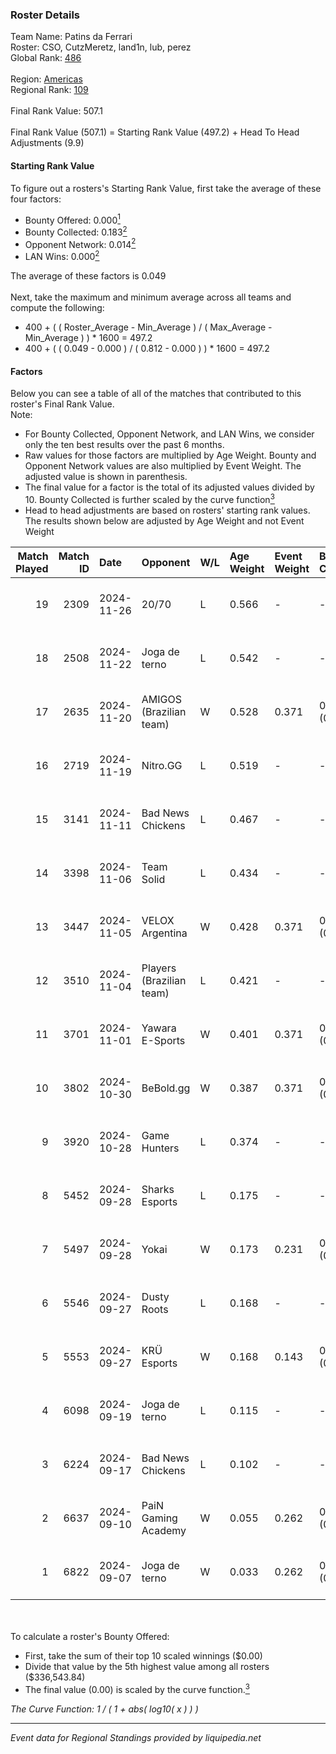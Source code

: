 ### Roster Details<br />
Team Name: Patins da Ferrari<br />
Roster: CSO, CutzMeretz, land1n, lub, perez<br />
Global Rank: [486](../../standings_global_2025_03_01.md)<br />
<br />
Region: [Americas]( ../../standings_americas_2025_03_01.md)<br />
Regional Rank: [109]( ../../standings_americas_2025_03_01.md)<br />
<br />
Final Rank Value:  507.1<br />
<br />
Final Rank Value (507.1) = Starting Rank Value (497.2) + Head To Head Adjustments (9.9)<br />

#### Starting Rank Value<br />
To figure out a rosters's Starting Rank Value, first take the average of these four factors:<br />
- Bounty Offered: 0.000[<sup>1</sup>](#table2)
- Bounty Collected: 0.183[<sup>2</sup>](#table1)
- Opponent Network: 0.014[<sup>2</sup>](#table1)
- LAN Wins: 0.000[<sup>2</sup>](#table1)

The average of these factors is 0.049<br />
<br />
Next, take the maximum and minimum average across all teams and compute the following:<br />
- 400 + ( ( Roster_Average - Min_Average ) / ( Max_Average - Min_Average ) ) * 1600 = 497.2
- 400 + ( ( 0.049 - 0.000 ) / ( 0.812 - 0.000 ) ) * 1600 = 497.2


#### Factors<br />
Below you can see a table of all of the matches that contributed to this roster's Final Rank Value.<br />
Note:<br />

- For Bounty Collected, Opponent Network, and LAN Wins, we consider only the ten best results over the past 6 months.
- Raw values for those factors are multiplied by Age Weight. Bounty and Opponent Network values are also multiplied by Event Weight. The adjusted value is shown in parenthesis.
- The final value for a factor is the total of its adjusted values divided by 10. Bounty Collected is further scaled by the curve function[<sup>3</sup>](#curveFunction)
- Head to head adjustments are based on rosters' starting rank values. The results shown below are adjusted by Age Weight and not Event Weight
<span id="table1"></span><br />


| Match Played | Match ID | Date       | Opponent                 | W/L | Age Weight | Event Weight | Bounty Collected | Opponent Network | LAN Wins  | H2H Adj. | Roster                               |
| -: | -: | :- | :- | :- | :- | :- | :- | :- | :- | -: | :- |
|           19 |     2309 | 2024-11-26 | 20/70                    | L   | 0.566      | -            | -                | -                | -         |    -5.57 | CSO, CutzMeretz, land1n, lub, perez  |
|           18 |     2508 | 2024-11-22 | Joga de terno            | L   | 0.542      | -            | -                | -                | -         |    -5.54 | CSO, CutzMeretz, land1n, lub, perez  |
|           17 |     2635 | 2024-11-20 | AMIGOS (Brazilian team)  | W   | 0.528      | 0.371        | 0.000 (0.000)    | 0.159 (0.031)    | 0 (0.000) |     8.38 | CSO, CutzMeretz, land1n, lub, perez  |
|           16 |     2719 | 2024-11-19 | Nitro.GG                 | L   | 0.519      | -            | -                | -                | -         |    -5.03 | CSO, CutzMeretz, land1n, lub, perez  |
|           15 |     3141 | 2024-11-11 | Bad News Chickens        | L   | 0.467      | -            | -                | -                | -         |    -4.34 | CSO, CutzMeretz, Lcm, lub, perez     |
|           14 |     3398 | 2024-11-06 | Team Solid               | L   | 0.434      | -            | -                | -                | -         |    -1.80 | CSO, CutzMeretz, Lcm, lub, perez     |
|           13 |     3447 | 2024-11-05 | VELOX Argentina          | W   | 0.428      | 0.371        | 0.000 (0.000)    | 0.189 (0.030)    | 0 (0.000) |     8.36 | CSO, CutzMeretz, Lcm, lub, perez     |
|           12 |     3510 | 2024-11-04 | Players (Brazilian team) | L   | 0.421      | -            | -                | -                | -         |    -3.18 | CSO, CutzMeretz, Lcm, lub, perez     |
|           11 |     3701 | 2024-11-01 | Yawara E-Sports          | W   | 0.401      | 0.371        | 0.002 (0.000)    | 0.482 (0.072)    | 0 (0.000) |     9.48 | CSO, CutzMeretz, Lcm, lub, perez     |
|           10 |     3802 | 2024-10-30 | BeBold.gg                | W   | 0.387      | 0.371        | 0.000 (0.000)    | 0.022 (0.003)    | 0 (0.000) |     6.99 | CSO, CutzMeretz, Lcm, lub, perez     |
|            9 |     3920 | 2024-10-28 | Game Hunters             | L   | 0.374      | -            | -                | -                | -         |    -3.07 | CSO, CutzMeretz, Lcm, lub, perez     |
|            8 |     5452 | 2024-09-28 | Sharks Esports           | L   | 0.175      | -            | -                | -                | -         |    -0.30 | CSO, CutzMeretz, jz, Lcm, perez      |
|            7 |     5497 | 2024-09-28 | Yokai                    | W   | 0.173      | 0.231        | 0.000 (0.000)    | 0.000 (0.000)    | 0 (0.000) |     2.67 | CSO, CutzMeretz, jz, Lcm, perez      |
|            6 |     5546 | 2024-09-27 | Dusty Roots              | L   | 0.168      | -            | -                | -                | -         |    -0.89 | CSO, CutzMeretz, jz, Lcm, perez      |
|            5 |     5553 | 2024-09-27 | KRÜ Esports              | W   | 0.168      | 0.143        | 0.001 (0.000)    | 0.145 (0.003)    | 0 (0.000) |     3.98 | CSO, CutzMeretz, jz, Lcm, perez      |
|            4 |     6098 | 2024-09-19 | Joga de terno            | L   | 0.115      | -            | -                | -                | -         |    -1.06 | CSO, CutzMeretz, Misfit, perez, zede |
|            3 |     6224 | 2024-09-17 | Bad News Chickens        | L   | 0.102      | -            | -                | -                | -         |    -0.85 | CSO, CutzMeretz, Misfit, perez, zede |
|            2 |     6637 | 2024-09-10 | PaiN Gaming Academy      | W   | 0.055      | 0.262        | 0.000 (0.000)    | 0.192 (0.003)    | 0 (0.000) |     0.90 | CSO, CutzMeretz, Misfit, perez, zede |
|            1 |     6822 | 2024-09-07 | Joga de terno            | W   | 0.033      | 0.262        | 0.001 (0.000)    | 0.280 (0.002)    | 0 (0.000) |     0.74 | CSO, CutzMeretz, Misfit, perez, zede |

<br />
<span id="table2"></span><br />
To calculate a roster's Bounty Offered:<br />

- First, take the sum of their top 10 scaled winnings ($0.00)
- Divide that value by the 5th highest value among all rosters ($336,543.84)
- The final value (0.00) is scaled by the curve function.[<sup>3</sup>](#curveFunction)

<span id="curveFunction"></span>_The Curve Function: 1 / ( 1 + abs( log10( x ) ) )_<br />

---
_Event data for Regional Standings provided by liquipedia.net_<br />
